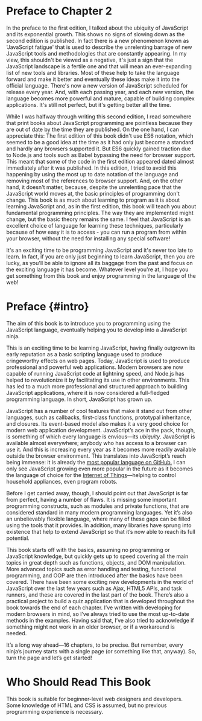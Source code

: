 Preface to Chapter 2
=====================

In the preface to the first edition, I talked about the ubiquity of JavaScript and its exponential growth. This shows no signs of slowing down as the second edition is published. In fact there is a new phenomenon known as 'JavaScript fatigue' that is used to describe the unrelenting barrage of new JavaScript tools and methodologies that are constantly appearing. In my view, this shouldn't be viewed as a negative, it's just a sign that the JavaScript landscape is a fertile one and that will mean an ever-expanding list of new tools and libraries. Most of these help to take the language forward and make it better and eventually these ideas make it into the official language. There's now a new version of JavaScript scheduled for release every year. And, with each passing year, and each new version, the language becomes more powerful and mature, capable of building complex applications. It's still not perfect, but it's getting better all the time.

While I was halfway through writing this second edition, I read somewhere that print books about JavaScript programming are pointless because they are out of date by the time they are published. On the one hand, I can appreciate this: The first edition of this book didn't use ES6 notation, which seemed to be a good idea at the time as it had only just become a standard and hardly any browsers supported it. But ES6 quickly gained traction due to Node.js and tools such as Babel bypassing the need for browser support. This meant that some of the code in the first edition appeared dated almost immediately after it was published. In this edition, I tried to avoid this happening by using the most up to date notation of the language and removing most of the references to browser support. And, on the other hand, it doesn't matter, because, despite the unrelenting pace that the JavaScript world moves at, the basic principles of programming don't change. This book is as much about learning to program as it is about learning JavaScript and, as in the first edition, this book will teach you about fundamental programming principles. The way they are implemented might change, but the basic theory remains the same. I feel that JavaScript is an excellent choice of language for learning these techniques, particularly because of how easy it is to access - you can run a program from within your browser, without the need for installing any special software!

It's an exciting time to be programming JavaScript and it's never too late to learn. In fact, if you are only just beginning to learn JavaScript, then you are lucky, as you'll be able to ignore all its baggage from the past and focus on the exciting language it has become. Whatever level you're at, I hope you get something from this book and enjoy programming in the language of the web!


Preface {#intro}
=======

The aim of this book is to introduce you to programming using the JavaScript language, eventually helping you to develop into a JavaScript ninja.

This is an exciting time to be learning JavaScript, having finally outgrown its early reputation as a basic scripting language used to produce cringeworthy effects on web pages. Today, JavaScript is used to produce professional and powerful web applications. Modern browsers are now capable of running JavaScript code at lightning speed, and Node.js has helped to revolutionize it by facilitating its use in other environments. This has led to a much more professional and structured approach to building JavaScript applications, where it is now considered a full-fledged programming language. In short, JavaScript has grown up.

JavaScript has a number of cool features that make it stand out from other languages, such as callbacks, first-class functions, prototypal inheritance, and closures. Its event-based model also makes it a very
good choice for modern web application development. JavaScript’s ace in the pack, though, is something of which every language is envious―its *ubiquity*. JavaScript is available almost everywhere; anybody who has access to a browser can use it. And this is increasing every year as it becomes more readily available outside the browser environment. This
translates into JavaScript’s reach being immense: it is already the [most popular language on
GitHub.](https://www.asad.pw/blog/2014/11/04/github-language-popularity-statistics/) I can only see JavaScript growing even more popular in the future as it becomes the language of choice for the [Internet of
Things](http://en.wikipedia.org/wiki/Internet_of_Things)—helping to control household appliances, even program robots.

Before I get carried away, though, I should point out that JavaScript is far from perfect, having a number of flaws. It is missing some important programming constructs, such as modules and private functions, that are considered standard in many modern programming languages. Yet it’s also an unbelievably flexible language, where many of these gaps can be filled using the tools that it provides. In addition, many libraries have sprung into existence that help to extend JavaScript so that it’s now able to reach its full potential.

This book starts off with the basics, assuming no programming or JavaScript knowledge, but quickly gets up to speed covering all the main topics in great depth such as functions, objects, and DOM manipulation.
More advanced topics such as error handling and testing, functional programming, and OOP are then introduced after the basics have been covered. There have been some exciting new developments in the world of JavaScript over the last few years such as Ajax, HTML5 APIs, and task runners, and these are covered in the last part of the book. There’s also a practical project to build a quiz application that is developed
throughout the book towards the end of each chapter. I’ve written with developing for modern browsers in mind, so I’ve always tried to use the most up-to-date methods in the examples. Having said that, I’ve also
tried to acknowledge if something might not work in an older browser, or if a workaround is needed.

It’s a long way ahead―16 chapters, to be precise. But remember, every ninja’s journey starts with a single page (or something like that, anyway). So, turn the page and let’s get started!

Who Should Read This Book
=========================

This book is suitable for beginner-level web designers and developers. Some knowledge of HTML and CSS is assumed, but no previous programming experience is necessary.


